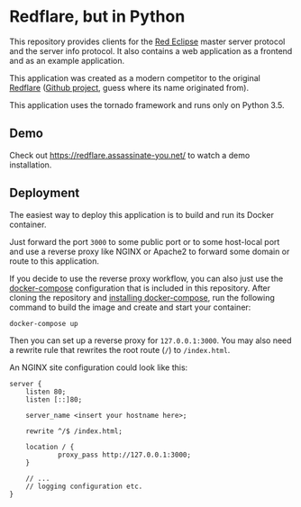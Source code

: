 # Redflare, but in Python

This repository provides clients for the [Red Eclipse](http://redeclipse.net) master server
protocol and the server info protocol. It also contains a web application as a frontend and
as an example application.

This application was created as a modern competitor to the original
[Redflare](http://redflare.ofthings.net)
([Github project](https://github.com/stainsby/redflare), guess where its name originated from).

This application uses the tornado framework and runs only on Python 3.5.


## Demo

Check out https://redflare.assassinate-you.net/ to watch a demo installation.


## Deployment

The easiest way to deploy this application is to build and run its Docker container.

Just forward the port `3000` to some public port or to some host-local port and use a reverse
proxy like NGINX or Apache2 to forward some domain or route to this application.

If you decide to use the reverse proxy workflow, you can also just use the
[docker-compose](https://docs.docker.com/compose/) configuration that is included in this
repository. After cloning the repository and
[installing docker-compose](https://docs.docker.com/compose/install/), run the following command
to build the image and create and start your container:

```
docker-compose up
```

Then you can set up a reverse proxy for `127.0.0.1:3000`. You may also need a rewrite rule that
rewrites the root route (`/`) to `/index.html`.

An NGINX site configuration could look like this:

```
server {
    listen 80;
    listen [::]80;

    server_name <insert your hostname here>;

    rewrite ^/$ /index.html;

    location / {
            proxy_pass http://127.0.0.1:3000;
    }

    // ...
    // logging configuration etc.
}

```
